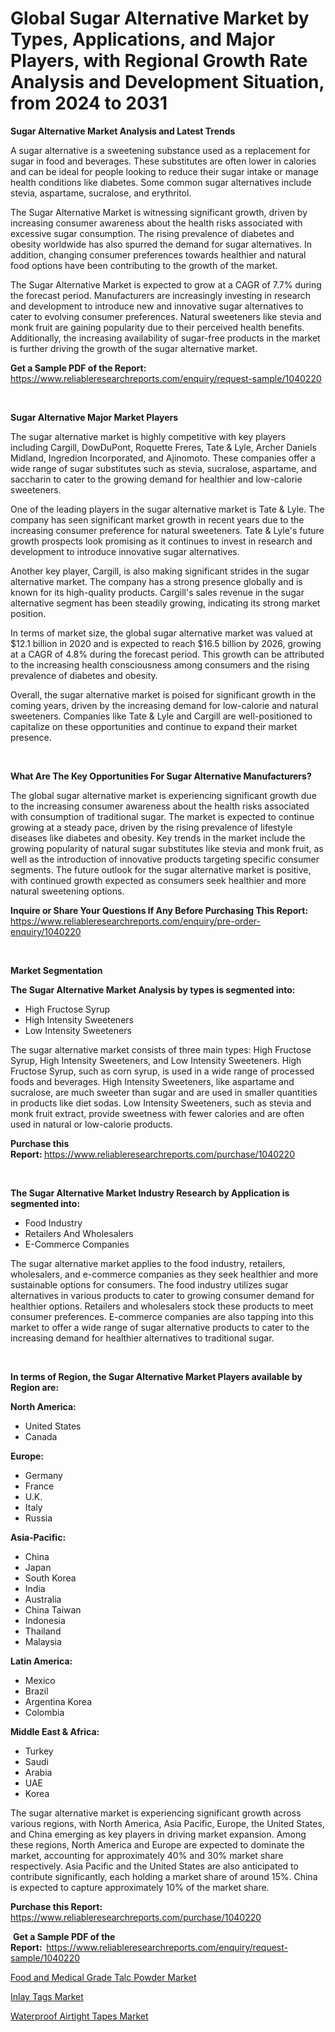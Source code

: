 <p><h1>Global Sugar Alternative Market by Types, Applications, and Major Players, with Regional Growth Rate Analysis and Development Situation, from 2024 to 2031</h1></p><p><strong>Sugar Alternative Market Analysis and Latest Trends</strong></p>
<p><p>A sugar alternative is a sweetening substance used as a replacement for sugar in food and beverages. These substitutes are often lower in calories and can be ideal for people looking to reduce their sugar intake or manage health conditions like diabetes. Some common sugar alternatives include stevia, aspartame, sucralose, and erythritol.</p><p>The Sugar Alternative Market is witnessing significant growth, driven by increasing consumer awareness about the health risks associated with excessive sugar consumption. The rising prevalence of diabetes and obesity worldwide has also spurred the demand for sugar alternatives. In addition, changing consumer preferences towards healthier and natural food options have been contributing to the growth of the market.</p><p>The Sugar Alternative Market is expected to grow at a CAGR of 7.7% during the forecast period. Manufacturers are increasingly investing in research and development to introduce new and innovative sugar alternatives to cater to evolving consumer preferences. Natural sweeteners like stevia and monk fruit are gaining popularity due to their perceived health benefits. Additionally, the increasing availability of sugar-free products in the market is further driving the growth of the sugar alternative market.</p></p>
<p><strong>Get a Sample PDF of the Report:&nbsp;</strong> <a href="https://www.reliableresearchreports.com/enquiry/request-sample/1040220">https://www.reliableresearchreports.com/enquiry/request-sample/1040220</a></p>
<p>&nbsp;</p>
<p><strong>Sugar Alternative Major Market Players</strong></p>
<p><p>The sugar alternative market is highly competitive with key players including Cargill, DowDuPont, Roquette Freres, Tate & Lyle, Archer Daniels Midland, Ingredion Incorporated, and Ajinomoto. These companies offer a wide range of sugar substitutes such as stevia, sucralose, aspartame, and saccharin to cater to the growing demand for healthier and low-calorie sweeteners.</p><p>One of the leading players in the sugar alternative market is Tate & Lyle. The company has seen significant market growth in recent years due to the increasing consumer preference for natural sweeteners. Tate & Lyle's future growth prospects look promising as it continues to invest in research and development to introduce innovative sugar alternatives.</p><p>Another key player, Cargill, is also making significant strides in the sugar alternative market. The company has a strong presence globally and is known for its high-quality products. Cargill's sales revenue in the sugar alternative segment has been steadily growing, indicating its strong market position.</p><p>In terms of market size, the global sugar alternative market was valued at $12.1 billion in 2020 and is expected to reach $16.5 billion by 2026, growing at a CAGR of 4.8% during the forecast period. This growth can be attributed to the increasing health consciousness among consumers and the rising prevalence of diabetes and obesity.</p><p>Overall, the sugar alternative market is poised for significant growth in the coming years, driven by the increasing demand for low-calorie and natural sweeteners. Companies like Tate & Lyle and Cargill are well-positioned to capitalize on these opportunities and continue to expand their market presence.</p></p>
<p>&nbsp;</p>
<p><strong>What Are The Key Opportunities For Sugar Alternative Manufacturers?</strong></p>
<p><p>The global sugar alternative market is experiencing significant growth due to the increasing consumer awareness about the health risks associated with consumption of traditional sugar. The market is expected to continue growing at a steady pace, driven by the rising prevalence of lifestyle diseases like diabetes and obesity. Key trends in the market include the growing popularity of natural sugar substitutes like stevia and monk fruit, as well as the introduction of innovative products targeting specific consumer segments. The future outlook for the sugar alternative market is positive, with continued growth expected as consumers seek healthier and more natural sweetening options.</p></p>
<p><strong>Inquire or Share Your Questions If Any Before Purchasing This Report:</strong> <a href="https://www.reliableresearchreports.com/enquiry/pre-order-enquiry/1040220">https://www.reliableresearchreports.com/enquiry/pre-order-enquiry/1040220</a></p>
<p>&nbsp;</p>
<p><strong>Market Segmentation</strong></p>
<p><strong>The Sugar Alternative Market Analysis by types is segmented into:</strong></p>
<p><ul><li>High Fructose Syrup</li><li>High Intensity Sweeteners</li><li>Low Intensity Sweeteners</li></ul></p>
<p><p>The sugar alternative market consists of three main types: High Fructose Syrup, High Intensity Sweeteners, and Low Intensity Sweeteners. High Fructose Syrup, such as corn syrup, is used in a wide range of processed foods and beverages. High Intensity Sweeteners, like aspartame and sucralose, are much sweeter than sugar and are used in smaller quantities in products like diet sodas. Low Intensity Sweeteners, such as stevia and monk fruit extract, provide sweetness with fewer calories and are often used in natural or low-calorie products.</p></p>
<p><strong>Purchase this Report:&nbsp;</strong><a href="https://www.reliableresearchreports.com/purchase/1040220">https://www.reliableresearchreports.com/purchase/1040220</a></p>
<p>&nbsp;</p>
<p><strong>The Sugar Alternative Market Industry Research by Application is segmented into:</strong></p>
<p><ul><li>Food Industry</li><li>Retailers And Wholesalers</li><li>E-Commerce Companies</li></ul></p>
<p><p>The sugar alternative market applies to the food industry, retailers, wholesalers, and e-commerce companies as they seek healthier and more sustainable options for consumers. The food industry utilizes sugar alternatives in various products to cater to growing consumer demand for healthier options. Retailers and wholesalers stock these products to meet consumer preferences. E-commerce companies are also tapping into this market to offer a wide range of sugar alternative products to cater to the increasing demand for healthier alternatives to traditional sugar.</p></p>
<p>&nbsp;</p>
<p><strong>In terms of Region, the Sugar Alternative Market Players available by Region are:</strong></p>
<p>
    <p> <strong> North America: </strong>
        <ul>
            <li>United States</li>
            <li>Canada</li>
        </ul>
        </p> 
    <p> <strong> Europe: </strong>
        <ul>
            <li>Germany</li>
            <li>France</li>
            <li>U.K.</li>
            <li>Italy</li>
            <li>Russia</li>
        </ul>
        </p> 
    <p> <strong> Asia-Pacific: </strong>
        <ul>
            <li>China</li>
            <li>Japan</li>
            <li>South Korea</li>
            <li>India</li>
            <li>Australia</li>
            <li>China Taiwan</li>
            <li>Indonesia</li>
            <li>Thailand</li>
            <li>Malaysia</li>
        </ul>
        </p> 
    <p> <strong> Latin America: </strong>
        <ul>
            <li>Mexico</li>
            <li>Brazil</li>
            <li>Argentina Korea</li>
            <li>Colombia</li>
        </ul>
        </p> 
    <p> <strong> Middle East & Africa: </strong>
        <ul>
            <li>Turkey</li>
            <li>Saudi</li>
            <li>Arabia</li>
            <li>UAE</li>
            <li>Korea</li>
        </ul>
    </p>
    </p>
<p><p>The sugar alternative market is experiencing significant growth across various regions, with North America, Asia Pacific, Europe, the United States, and China emerging as key players in driving market expansion. Among these regions, North America and Europe are expected to dominate the market, accounting for approximately 40% and 30% market share respectively. Asia Pacific and the United States are also anticipated to contribute significantly, each holding a market share of around 15%. China is expected to capture approximately 10% of the market share.</p></p>
<p><strong>Purchase this Report: </strong><a href="https://www.reliableresearchreports.com/purchase/1040220">https://www.reliableresearchreports.com/purchase/1040220</a></p>
<p>&nbsp;<strong>Get a Sample PDF of the Report:&nbsp;&nbsp;</strong><a href="https://www.reliableresearchreports.com/enquiry/request-sample/1040220">https://www.reliableresearchreports.com/enquiry/request-sample/1040220</a></p>
<p><strong></strong></p>
<p><p><a href="https://www.linkedin.com/pulse/food-medical-grade-talc-powder-market-insights-players-forecast-kgvze?trackingId=rOidZtRZzAcmr2gNXv5lPg%3D%3D">Food and Medical Grade Talc Powder Market</a></p><p><a href="https://www.linkedin.com/pulse/inlay-tags-market-research-report-provides-critical-insights-ghqje?trackingId=T8qHYDhrp8iwzEFaMSeoyw%3D%3D">Inlay Tags Market</a></p><p><a href="https://www.linkedin.com/pulse/waterproof-airtight-tapes-market-size-examines-its-scope-gqdmf?trackingId=dcJswFHwb5Mex0G9EObCtA%3D%3D">Waterproof Airtight Tapes Market</a></p></p>